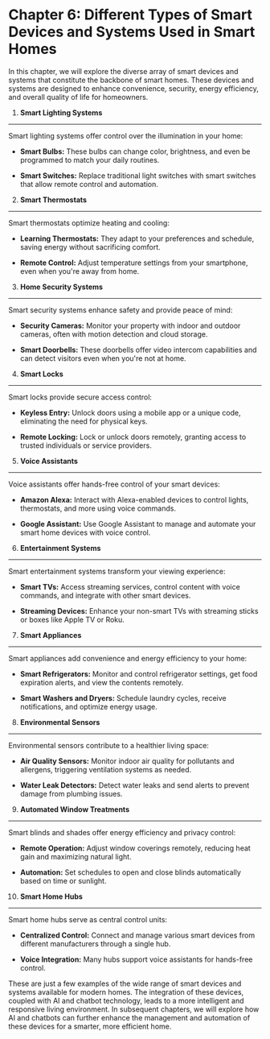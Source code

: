Chapter 6: Different Types of Smart Devices and Systems Used in Smart Homes
===========================================================================

In this chapter, we will explore the diverse array of smart devices and systems that constitute the backbone of smart homes. These devices and systems are designed to enhance convenience, security, energy efficiency, and overall quality of life for homeowners.

1. **Smart Lighting Systems**
-----------------------------

Smart lighting systems offer control over the illumination in your home:

* **Smart Bulbs:** These bulbs can change color, brightness, and even be programmed to match your daily routines.

* **Smart Switches:** Replace traditional light switches with smart switches that allow remote control and automation.

2. **Smart Thermostats**
------------------------

Smart thermostats optimize heating and cooling:

* **Learning Thermostats:** They adapt to your preferences and schedule, saving energy without sacrificing comfort.

* **Remote Control:** Adjust temperature settings from your smartphone, even when you're away from home.

3. **Home Security Systems**
----------------------------

Smart security systems enhance safety and provide peace of mind:

* **Security Cameras:** Monitor your property with indoor and outdoor cameras, often with motion detection and cloud storage.

* **Smart Doorbells:** These doorbells offer video intercom capabilities and can detect visitors even when you're not at home.

4. **Smart Locks**
------------------

Smart locks provide secure access control:

* **Keyless Entry:** Unlock doors using a mobile app or a unique code, eliminating the need for physical keys.

* **Remote Locking:** Lock or unlock doors remotely, granting access to trusted individuals or service providers.

5. **Voice Assistants**
-----------------------

Voice assistants offer hands-free control of your smart devices:

* **Amazon Alexa:** Interact with Alexa-enabled devices to control lights, thermostats, and more using voice commands.

* **Google Assistant:** Use Google Assistant to manage and automate your smart home devices with voice control.

6. **Entertainment Systems**
----------------------------

Smart entertainment systems transform your viewing experience:

* **Smart TVs:** Access streaming services, control content with voice commands, and integrate with other smart devices.

* **Streaming Devices:** Enhance your non-smart TVs with streaming sticks or boxes like Apple TV or Roku.

7. **Smart Appliances**
-----------------------

Smart appliances add convenience and energy efficiency to your home:

* **Smart Refrigerators:** Monitor and control refrigerator settings, get food expiration alerts, and view the contents remotely.

* **Smart Washers and Dryers:** Schedule laundry cycles, receive notifications, and optimize energy usage.

8. **Environmental Sensors**
----------------------------

Environmental sensors contribute to a healthier living space:

* **Air Quality Sensors:** Monitor indoor air quality for pollutants and allergens, triggering ventilation systems as needed.

* **Water Leak Detectors:** Detect water leaks and send alerts to prevent damage from plumbing issues.

9. **Automated Window Treatments**
----------------------------------

Smart blinds and shades offer energy efficiency and privacy control:

* **Remote Operation:** Adjust window coverings remotely, reducing heat gain and maximizing natural light.

* **Automation:** Set schedules to open and close blinds automatically based on time or sunlight.

10. **Smart Home Hubs**
-----------------------

Smart home hubs serve as central control units:

* **Centralized Control:** Connect and manage various smart devices from different manufacturers through a single hub.

* **Voice Integration:** Many hubs support voice assistants for hands-free control.

These are just a few examples of the wide range of smart devices and systems available for modern homes. The integration of these devices, coupled with AI and chatbot technology, leads to a more intelligent and responsive living environment. In subsequent chapters, we will explore how AI and chatbots can further enhance the management and automation of these devices for a smarter, more efficient home.
